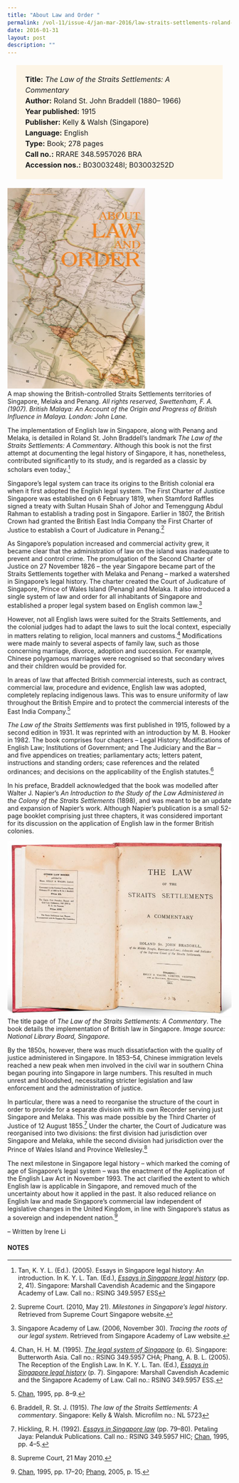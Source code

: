 ```yaml
---
title: "About Law and Order "
permalink: /vol-11/issue-4/jan-mar-2016/law-straits-settlements-roland-st-john-braddell
date: 2016-01-31
layout: post
description: ""
---
```


<span style="background-colour: #fdf5e6; padding: 20px; margin: 20px; background:#fdf5e6; display:block; font-size:1rem; line-height:1.5rem;"> 
	<b>Title:</b> <i>The Law of the Straits Settlements: A Commentary</i><br>
<b>Author:</b> Roland St. John Braddell (1880–
1966)<br>
<b>Year published:</b> 1915<br>
<b>Publisher:</b> Kelly & Walsh (Singapore)<br>
<b>Language:</b> English<br>
<b>Type:</b> Book; 278 pages<br>
<b>Call no.:</b> RRARE 348.5957026 BRA<br>
<b>Accession nos.:</b> B03003248I; B03003252D
</span>

<img style="width: 310px; height: 450px;" src="/images/vol-11-issue-4/about-law-and-order/L1.JPG">
<div style="background-color: white;">A map showing the British-controlled Straits Settlements territories of Singapore, Melaka and Penang. <i>All rights reserved, Swettenham, F. A. (1907). British Malaya: An Account of the Origin and Progress of British Influence in Malaya. London: John Lane.</i></div>

The implementation of English law in Singapore, along with Penang and Melaka, is detailed in Roland St. John Braddell’s landmark *The Law of the Straits Settlements: A Commentary*. Although this book is not the first attempt at documenting the legal history of Singapore, it has, nonetheless, contributed significantly to its study, and is regarded as a classic by scholars even today.[^1]

Singapore’s legal system can trace its origins to the British colonial era when it first adopted the English legal system. The First Charter of Justice Singapore was established on 6 February 1819, when Stamford Raffles signed a treaty with Sultan 
Husain Shah of Johor and Temenggung Abdul Rahman to establish a trading post in Singapore. Earlier in 1807, the British Crown had granted the British East India Company the First Charter of Justice to establish a Court of Judicature in Penang.[^2]

As Singapore’s population increased and commercial activity grew, it became clear that the administration of law on the island was inadequate to prevent and control crime. The promulgation of the Second Charter of Justice on 27 November 1826 – the year Singapore became part of the Straits Settlements together with Melaka and Penang – marked a watershed in Singapore’s legal history. The charter created the Court of Judicature of Singapore, Prince of Wales Island (Penang) and Melaka. It also introduced a single system of law and order for all inhabitants of Singapore and established a proper legal system based on English common law.[^3]

However, not all English laws were suited for the Straits Settlements, and the colonial judges had to adapt the laws to suit the local context, especially in matters relating to religion, local manners and customs.[^4] Modifications were made mainly to several aspects of family law, such as those concerning marriage, divorce, adoption and succession. For example, Chinese polygamous marriages were recognised so that secondary wives and their children would be provided for.

In areas of law that affected British commercial interests, such as contract, commercial law, procedure and evidence, English law was adopted, completely replacing indigenous laws. This was to ensure uniformity of law throughout the British Empire and to protect the commercial interests of the East India Company.[^5]

*The Law of the Straits Settlements* was first published in 1915, followed by a second edition in 1931. It was reprinted with an introduction by M. B. Hooker in 1982. The book comprises four chapters – Legal History; Modifications of English 
Law; Institutions of Government; and The 
Judiciary and the Bar – and five appendices on treaties; parliamentary acts; letters patent, instructions and standing orders; case references and the related ordinances; and decisions on the applicability of the English statutes.[^6]

In his preface, Braddell acknowledged that the book was modelled after Walter J. Napier’s *An Introduction to the Study of the Law Administered in the Colony of the Straits Settlements* (1898), and was meant to be an update and expansion of Napier’s work. Although Napier’s publication is a 
small 52-page booklet comprising just three chapters, it was considered important for its discussion on the application of English law in the former British colonies. 

<img src="/images/vol-11-issue-4/about-law-and-order/L2.JPG">
<div style="background-color: white;">The title page of <i>The Law of the Straits Settlements: A Commentary</i>. The book details the implementation of British law in Singapore. <i>Image source: National Library Board, Singapore.</i></div>

By the 1850s, however, there was much dissatisfaction with the quality of justice administered in Singapore. In 1853–54, Chinese immigration levels reached a new peak when men involved in the civil war in southern China began pouring into Singapore in large numbers. This resulted in much unrest and bloodshed, necessitating stricter legislation and law enforcement and the administration of justice. 

In particular, there was a need to reorganise the structure of the court in order to provide for a separate division with its own Recorder serving just Singapore and Melaka. This was made possible by the Third Charter of Justice of 12 August 1855.[^7] Under the charter, the Court of Judicature was reorganised into two divisions: the first division had jurisdiction over Singapore and Melaka, while the second division had jurisdiction over the Prince of Wales Island and Province Wellesley.[^8]

The next milestone in Singapore legal history – which marked the coming of age of Singapore’s legal system – was the enactment of the Application of the English Law Act in November 1993. The act clarified the extent to which English law is applicable in Singapore, and removed much of the uncertainty about how it applied in the past. It also reduced reliance on English law and made Singapore’s commercial law independent of legislative changes in the United Kingdom, in line 
with Singapore’s status as a sovereign and 
independent nation.[^9]

– Written by Irene Li

#### 	**NOTES**
[^1]:Tan, K. Y. L. (Ed.). (2005). Essays in Singapore legal history: An introduction. In K. Y. L. Tan. (Ed.), [*Essays in Singapore legal history*](http://eservice.nlb.gov.sg/item_holding_s.aspx?bid=12355843) (pp. 2, 41). Singapore: Marshall Cavendish Academic and the Singapore Academy of Law. Call no.: RSING 349.5957 ESS
[^2]:Supreme Court. (2010, May 21). *Milestones in Singapore’s legal history*. Retrieved from Supreme Court Singapore website. 
[^3]:Singapore Academy of Law. (2006, November 30). *Tracing the roots of our legal system*. Retrieved from Singapore Academy of Law website. 
[^4]:Chan, H. H. M. (1995). [*The legal system of Singapore*](http://eservice.nlb.gov.sg/item_holding_s.aspx?bid=7602243) (p. 6). Singapore: Butterworth Asia. Call no.: RSING 349.5957 CHA; Phang, A. B. L. (2005). The Reception of the English Law. In K. Y. L. Tan. (Ed.), [*Essays in Singapore legal history*](http://eservice.nlb.gov.sg/item_holding_s.aspx?bid=12355843) (p. 7). Singapore: Marshall Cavendish Academic and the Singapore Academy of Law. Call no.: RSING 349.5957 ESS.
[^5]:[Chan](http://eservice.nlb.gov.sg/item_holding_s.aspx?bid=7602243), 1995, pp. 8–9.
[^6]:Braddell, R. St. J. (1915). *The law of the Straits Settlements: A commentary*. Singapore: Kelly & Walsh. Microfilm no.: NL 5723 
[^7]:Hickling, R. H. (1992). [*Essays in Singapore law*](http://eservice.nlb.gov.sg/item_holding_s.aspx?bid=6335083) (pp. 79–80). Petaling Jaya: Pelanduk Publications. Call no.: RSING 349.5957 HIC; [Chan](http://eservice.nlb.gov.sg/item_holding_s.aspx?bid=7602243), 1995, pp. 4–5.
[^8]:Supreme Court, 21 May 2010. 
[^9]:[Chan](http://eservice.nlb.gov.sg/item_holding_s.aspx?bid=7602243), 1995, pp. 17–20; [Phang](http://eservice.nlb.gov.sg/item_holding_s.aspx?bid=12355843), 2005, p. 15.